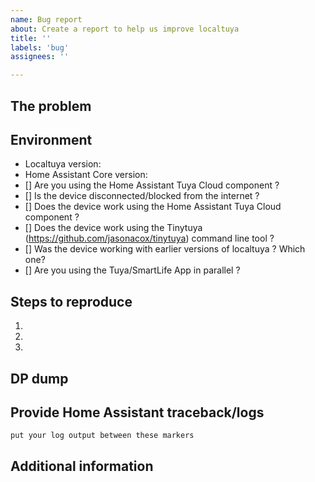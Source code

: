 ```yaml
---
name: Bug report
about: Create a report to help us improve localtuya
title: ''
labels: 'bug'
assignees: ''

---
```

<!-- READ THIS FIRST:
  - For a new device, first check if you can find a similar device in the https://github.com/rospogrigio/localtuya/wiki/Known-working-and-non-working-devices
  - Try to update to latest master version, your problem may be already fixed.
  - Do not report issues for already existing problems. Check that an issue is not already opened and enrich it.
  - Provide as many details as possible. Paste logs, configuration samples and code into the backticks.
-->
## The problem
<!-- 
  Describe the issue you are experiencing here to communicate to the
  maintainers. Tell us what you were trying to do and what happened.
-->


## Environment
<!--
  Provide details about your environment.
-->
- Localtuya version: <!-- plugin version from HACS, master, commit id --> 
- Home Assistant Core version: <!-- Configuration => Info --> 
- [] Are you using the Home Assistant Tuya Cloud component ? <!-- if yes, put a x between the two [] => [x] -->
- [] Is the device disconnected/blocked from the internet ? <!-- if yes, put a x between the two [] => [x] -->
- [] Does the device work using the Home Assistant Tuya Cloud component ? <!-- if yes, put a x between the two [] => [x] -->
- [] Does the device work using the Tinytuya (https://github.com/jasonacox/tinytuya) command line tool ? <!-- if yes, put a x between the two [] => [x] -->
- [] Was the device working with earlier versions of localtuya ? Which one? <!-- if yes, put a x between the two [] => [x] -->
- [] Are you using the Tuya/SmartLife App in parallel ? <!-- if yes, put a x between the two [] => [x] -->

## Steps to reproduce
<!--
  Clearly define how to reproduce the issue. 
-->
1.
2. 
3.


## DP dump
<!-- 
  Paste here a DP dump, see https://github.com/rospogrigio/localtuya/wiki/HOWTO-get-a-DPs-dump
  You can also try to qualify your device using the procedure described https://github.com/rospogrigio/localtuya/wiki/Qualifying-a-device
-->

## Provide Home Assistant traceback/logs
<!--
  Provide logs if they are relevant. In detail, it is useful to be able to compare working with non-working situations, such as HA logs compared to the output of the tuyadebug script or the tinytuya CLI tool. 
  To increase the debugging level of HA for the devices, check the "enable debug" button when configuring the device, and set the log level to debug for this component at least:
  In configuration.yaml:

  logger.set_level
  custom_components.localtuya: debug
  custom_components.localtuya.pytuya: debug
-->
```
put your log output between these markers
```


## Additional information
<!-- Put here any information that you think it may be relevant -->
